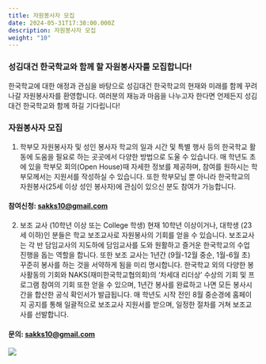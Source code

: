 ```yaml
---
title: 자원봉사자 모집
date: 2024-05-31T17:38:00.000Z
description: 자원봉사자 모집
weight: "10"
---
```

### 성김대건 한국학교와 함께 할 자원봉사자를 모집합니다!

한국학교에 대한 애정과 관심을 바탕으로 성김대건 한국학교의 현재와 미래를 함께 꾸려 나갈 자원봉사자를 환영합니다. 여러분의 재능과 마음을 나누고자 한다면 언제든지 성김대건 한국학교와 함께 하길 기다립니다!

### 자원봉사자 모집

1. 학부모 자원봉사자 및 성인 봉사자
   학교의 일과 시간 및 특별 행사 등의 한국학교 활동에 도움을 필요로 하는 곳곳에서 다양한 방법으로 도울 수 있습니다.
   매 학년도 초에 있을 학부모 회의(Open House)때 자세한 정보를 제공하며, 참여를 원하시는 학부모께서는 지원서를 작성하실 수 있습니다.
   또한 학부모님 뿐 아니라 한국학교의 자원봉사(25세 이상 성인 봉사자)에 관심이 있으신 분도 참여가 가능합니다.

#### 참여신청: sakks10@gmail.com

2. 보조 교사 (10학년 이상 또는 College 학생)
   현재 10학년 이상이거나, 대학생 (23세 이하)인 분들은 학교 보조교사로 자원봉사의 기회를 얻을 수 있습니다.
   보조교사는 각 반 담임교사의 지도하에 담임교사를 도와 원활하고 즐거운 한국학교의 수업 진행을 돕는 역할을 합니다.
   또한 보조 교사는 1년간 (9월-12월 중순, 1월-6월 초) 꾸준히 봉사를 하는 것을 서약하게 됨을 미리 명시합니다.
   한국학교 외의 다양한 봉사활동의 기회와 NAKS(재미한국학교협의회)의 ‘차세대 리더상’ 수상의 기회 및 프로그램 참여의 기회 또한 얻을 수 있으며, 1년간 봉사를 완료하고 나면 모든 봉사시간을 합산한 공식 확인서가 발급됩니다.
   매 학년도 시작 전인 8월 중순경에 홈페이지 공지를 통해 일괄적으로 보조교사 지원서를 받으며, 일정한 절차를 거쳐 보조교사를 선발합니다.

#### 문의: sakks10@gmail.com

![](/img/보조교사.jpg)
